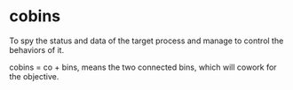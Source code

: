 # cobins
To spy the status and data of the target process and manage to control the behaviors of it.

cobins = co + bins, means the two connected bins, which will cowork for the objective.
